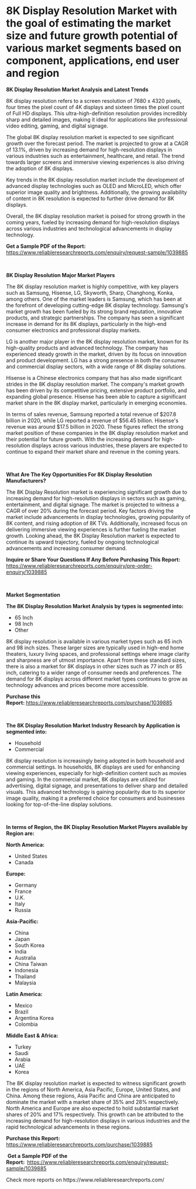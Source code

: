 <p><h1>8K Display Resolution Market with the goal of estimating the market size and future growth potential of various market segments based on component, applications, end user and region</h1></p><p><strong>8K Display Resolution Market Analysis and Latest Trends</strong></p>
<p><p>8K display resolution refers to a screen resolution of 7680 x 4320 pixels, four times the pixel count of 4K displays and sixteen times the pixel count of Full HD displays. This ultra-high-definition resolution provides incredibly sharp and detailed images, making it ideal for applications like professional video editing, gaming, and digital signage.</p><p>The global 8K display resolution market is expected to see significant growth over the forecast period. The market is projected to grow at a CAGR of 13.1%, driven by increasing demand for high-resolution displays in various industries such as entertainment, healthcare, and retail. The trend towards larger screens and immersive viewing experiences is also driving the adoption of 8K displays.</p><p>Key trends in the 8K display resolution market include the development of advanced display technologies such as OLED and MicroLED, which offer superior image quality and brightness. Additionally, the growing availability of content in 8K resolution is expected to further drive demand for 8K displays.</p><p>Overall, the 8K display resolution market is poised for strong growth in the coming years, fueled by increasing demand for high-resolution displays across various industries and technological advancements in display technology.</p></p>
<p><strong>Get a Sample PDF of the Report:&nbsp;</strong> <a href="https://www.reliableresearchreports.com/enquiry/request-sample/1039885">https://www.reliableresearchreports.com/enquiry/request-sample/1039885</a></p>
<p>&nbsp;</p>
<p><strong>8K Display Resolution Major Market Players</strong></p>
<p><p>The 8K display resolution market is highly competitive, with key players such as Samsung, Hisense, LG, Skyworth, Sharp, Changhong, Konka, among others. One of the market leaders is Samsung, which has been at the forefront of developing cutting-edge 8K display technology. Samsung's market growth has been fueled by its strong brand reputation, innovative products, and strategic partnerships. The company has seen a significant increase in demand for its 8K displays, particularly in the high-end consumer electronics and professional display markets. </p><p>LG is another major player in the 8K display resolution market, known for its high-quality products and advanced technology. The company has experienced steady growth in the market, driven by its focus on innovation and product development. LG has a strong presence in both the consumer and commercial display sectors, with a wide range of 8K display solutions.</p><p>Hisense is a Chinese electronics company that has also made significant strides in the 8K display resolution market. The company's market growth has been driven by its competitive pricing, extensive product portfolio, and expanding global presence. Hisense has been able to capture a significant market share in the 8K display market, particularly in emerging economies.</p><p>In terms of sales revenue, Samsung reported a total revenue of $207.8 billion in 2020, while LG reported a revenue of $56.45 billion. Hisense's revenue was around $17.5 billion in 2020. These figures reflect the strong market position of these companies in the 8K display resolution market and their potential for future growth. With the increasing demand for high-resolution displays across various industries, these players are expected to continue to expand their market share and revenue in the coming years.</p></p>
<p>&nbsp;</p>
<p><strong>What Are The Key Opportunities For 8K Display Resolution Manufacturers?</strong></p>
<p><p>The 8K Display Resolution market is experiencing significant growth due to increasing demand for high-resolution displays in sectors such as gaming, entertainment, and digital signage. The market is projected to witness a CAGR of over 20% during the forecast period. Key factors driving the market include advancements in display technologies, growing popularity of 8K content, and rising adoption of 8K TVs. Additionally, increased focus on delivering immersive viewing experiences is further fueling the market growth. Looking ahead, the 8K Display Resolution market is expected to continue its upward trajectory, fueled by ongoing technological advancements and increasing consumer demand.</p></p>
<p><strong>Inquire or Share Your Questions If Any Before Purchasing This Report:</strong> <a href="https://www.reliableresearchreports.com/enquiry/pre-order-enquiry/1039885">https://www.reliableresearchreports.com/enquiry/pre-order-enquiry/1039885</a></p>
<p>&nbsp;</p>
<p><strong>Market Segmentation</strong></p>
<p><strong>The 8K Display Resolution Market Analysis by types is segmented into:</strong></p>
<p><ul><li>65 Inch</li><li>98 Inch</li><li>Other</li></ul></p>
<p><p>8K display resolution is available in various market types such as 65 inch and 98 inch sizes. These larger sizes are typically used in high-end home theaters, luxury living spaces, and professional settings where image clarity and sharpness are of utmost importance. Apart from these standard sizes, there is also a market for 8K displays in other sizes such as 77 inch or 85 inch, catering to a wider range of consumer needs and preferences. The demand for 8K displays across different market types continues to grow as technology advances and prices become more accessible.</p></p>
<p><strong>Purchase this Report:&nbsp;</strong><a href="https://www.reliableresearchreports.com/purchase/1039885">https://www.reliableresearchreports.com/purchase/1039885</a></p>
<p>&nbsp;</p>
<p><strong>The 8K Display Resolution Market Industry Research by Application is segmented into:</strong></p>
<p><ul><li>Household</li><li>Commercial</li></ul></p>
<p><p>8K display resolution is increasingly being adopted in both household and commercial settings. In households, 8K displays are used for enhancing viewing experiences, especially for high-definition content such as movies and gaming. In the commercial market, 8K displays are utilized for advertising, digital signage, and presentations to deliver sharp and detailed visuals. This advanced technology is gaining popularity due to its superior image quality, making it a preferred choice for consumers and businesses looking for top-of-the-line display solutions.</p></p>
<p>&nbsp;</p>
<p><strong>In terms of Region, the 8K Display Resolution Market Players available by Region are:</strong></p>
<p>
    <p> <strong> North America: </strong>
        <ul>
            <li>United States</li>
            <li>Canada</li>
        </ul>
        </p> 
    <p> <strong> Europe: </strong>
        <ul>
            <li>Germany</li>
            <li>France</li>
            <li>U.K.</li>
            <li>Italy</li>
            <li>Russia</li>
        </ul>
        </p> 
    <p> <strong> Asia-Pacific: </strong>
        <ul>
            <li>China</li>
            <li>Japan</li>
            <li>South Korea</li>
            <li>India</li>
            <li>Australia</li>
            <li>China Taiwan</li>
            <li>Indonesia</li>
            <li>Thailand</li>
            <li>Malaysia</li>
        </ul>
        </p> 
    <p> <strong> Latin America: </strong>
        <ul>
            <li>Mexico</li>
            <li>Brazil</li>
            <li>Argentina Korea</li>
            <li>Colombia</li>
        </ul>
        </p> 
    <p> <strong> Middle East & Africa: </strong>
        <ul>
            <li>Turkey</li>
            <li>Saudi</li>
            <li>Arabia</li>
            <li>UAE</li>
            <li>Korea</li>
        </ul>
    </p>
    </p>
<p><p>The 8K display resolution market is expected to witness significant growth in the regions of North America, Asia Pacific, Europe, United States, and China. Among these regions, Asia Pacific and China are anticipated to dominate the market with a market share of 35% and 28% respectively. North America and Europe are also expected to hold substantial market shares of 20% and 17% respectively. This growth can be attributed to the increasing demand for high-resolution displays in various industries and the rapid technological advancements in these regions.</p></p>
<p><strong>Purchase this Report: </strong><a href="https://www.reliableresearchreports.com/purchase/1039885">https://www.reliableresearchreports.com/purchase/1039885</a></p>
<p>&nbsp;<strong>Get a Sample PDF of the Report:&nbsp;&nbsp;</strong><a href="https://www.reliableresearchreports.com/enquiry/request-sample/1039885">https://www.reliableresearchreports.com/enquiry/request-sample/1039885</a></p>
<p><strong></strong></p>
<p>Check more reports on https://www.reliableresearchreports.com/</p>